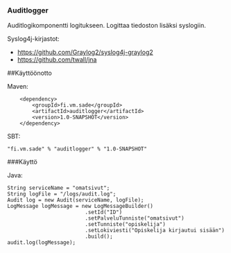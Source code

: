### Auditlogger

Auditlogikomponentti logitukseen. Logittaa tiedoston lisäksi syslogiin.

Syslog4j-kirjastot:

* https://github.com/Graylog2/syslog4j-graylog2
* https://github.com/twall/jna

##Käyttöönotto

Maven: 
``` 
    <dependency>
        <groupId>fi.vm.sade</groupId>
        <artifactId>auditlogger</artifactId>
        <version>1.0-SNAPSHOT</version>
    </dependency>
```
       
SBT: 
```
"fi.vm.sade" % "auditlogger" % "1.0-SNAPSHOT"
```

###Käyttö

Java: 
```
String serviceName = "omatsivut";
String logFile = "/logs/audit.log";
Audit log = new Audit(serviceName, logFile);
LogMessage logMessage = new LogMessageBuilder()
                         .setId("ID")
                         .setPalveluTunniste("omatsivut")
                         .setTunniste("opiskelija")
                         .setLokiviesti("Opiskelija kirjautui sisään")
                         .build();
audit.log(logMessage);
```
